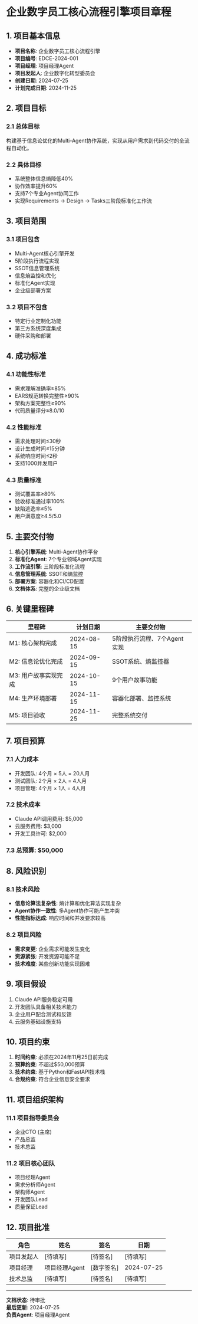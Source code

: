 # 企业数字员工核心流程引擎项目章程

## 1. 项目基本信息

- **项目名称**: 企业数字员工核心流程引擎
- **项目编号**: EDCE-2024-001
- **项目经理**: 项目经理Agent
- **项目发起人**: 企业数字化转型委员会
- **创建日期**: 2024-07-25
- **计划完成日期**: 2024-11-25

## 2. 项目目标

### 2.1 总体目标
构建基于信息论优化的Multi-Agent协作系统，实现从用户需求到代码交付的全流程自动化。

### 2.2 具体目标
- 系统整体信息熵降低40%
- 协作效率提升60%
- 支持7个专业Agent协同工作
- 实现Requirements → Design → Tasks三阶段标准化工作流

## 3. 项目范围

### 3.1 项目包含
- Multi-Agent核心引擎开发
- 5阶段执行流程实现
- SSOT信息管理系统
- 信息熵监控和优化
- 标准化Agent实现
- 企业级部署方案

### 3.2 项目不包含
- 特定行业定制化功能
- 第三方系统深度集成
- 硬件采购和部署

## 4. 成功标准

### 4.1 功能性标准
- 需求理解准确率≥85%
- EARS规范转换完整性≥90%
- 架构方案完整性≥90%
- 代码质量评分≥8.0/10

### 4.2 性能标准
- 需求处理时间≤30秒
- 设计生成时间≤15分钟
- 系统响应时间≤2秒
- 支持1000并发用户

### 4.3 质量标准
- 测试覆盖率≥80%
- 验收标准通过率100%
- 缺陷逃逸率≤5%
- 用户满意度≥4.5/5.0

## 5. 主要交付物

1. **核心引擎系统**: Multi-Agent协作平台
2. **标准化Agent**: 7个专业领域Agent实现
3. **工作流引擎**: 三阶段标准化流程
4. **信息管理系统**: SSOT和熵监控
5. **部署方案**: 容器化和CI/CD配置
6. **文档体系**: 完整的企业级文档

## 6. 关键里程碑

| 里程碑 | 计划日期 | 主要交付物 |
|--------|----------|------------|
| M1: 核心架构完成 | 2024-08-15 | 5阶段执行流程、7个Agent实现 |
| M2: 信息论优化完成 | 2024-09-15 | SSOT系统、熵监控器 |
| M3: 用户故事实现完成 | 2024-10-15 | 9个用户故事功能 |
| M4: 生产环境部署 | 2024-11-15 | 容器化部署、监控系统 |
| M5: 项目验收 | 2024-11-25 | 完整系统交付 |

## 7. 项目预算

### 7.1 人力成本
- 开发团队: 4个月 × 5人 = 20人月
- 测试团队: 2个月 × 2人 = 4人月
- 项目管理: 4个月 × 1人 = 4人月

### 7.2 技术成本
- Claude API调用费用: $5,000
- 云服务费用: $3,000
- 开发工具许可: $2,000

### 7.3 总预算: $50,000

## 8. 风险识别

### 8.1 技术风险
- **信息论算法复杂性**: 熵计算和优化算法实现复杂
- **Agent协作一致性**: 多Agent协作可能产生冲突
- **性能指标达成**: 响应时间和并发要求较高

### 8.2 项目风险
- **需求变更**: 企业需求可能发生变化
- **资源紧张**: 开发资源可能不足
- **技术难度**: 某些创新功能实现困难

## 9. 项目假设

1. Claude API服务稳定可用
2. 开发团队具备相关技术能力
3. 企业用户配合测试和反馈
4. 云服务基础设施支持

## 10. 项目约束

1. **时间约束**: 必须在2024年11月25日前完成
2. **预算约束**: 不超过$50,000预算
3. **技术约束**: 基于Python和FastAPI技术栈
4. **合规约束**: 符合企业信息安全要求

## 11. 项目组织架构

### 11.1 项目指导委员会
- 企业CTO (主席)
- 产品总监
- 技术总监

### 11.2 项目核心团队
- 项目经理Agent
- 需求分析师Agent
- 架构师Agent
- 开发团队Lead
- 质量保证Lead

## 12. 项目批准

| 角色 | 姓名 | 签名 | 日期 |
|------|------|------|------|
| 项目发起人 | [待填写] | [待签名] | [待填写] |
| 项目经理 | 项目经理Agent | [数字签名] | 2024-07-25 |
| 技术总监 | [待填写] | [待签名] | [待填写] |

---

**文档状态**: 待审批  
**最后更新**: 2024-07-25  
**负责Agent**: 项目经理Agent
